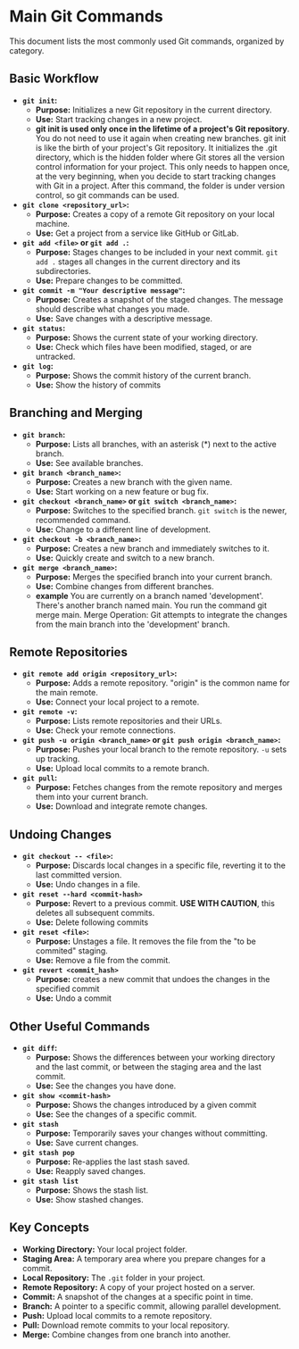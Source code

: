 # Main Git Commands

This document lists the most commonly used Git commands, organized by category.

## Basic Workflow

*   **`git init`:**
    *   **Purpose:** Initializes a new Git repository in the current directory.
    *   **Use:** Start tracking changes in a new project.
    *   **git init is used only once in the lifetime of a project's Git repository**. You do not need to use it again when creating new branches.
git init is like the birth of your project's Git repository. It initializes the .git directory, which is the hidden folder where Git stores all the version control information for your project.
This only needs to happen once, at the very beginning, when you decide to start tracking changes with Git in a project.
After this command, the folder is under version control, so git commands can be used.
*   **`git clone <repository_url>`:**
    *   **Purpose:** Creates a copy of a remote Git repository on your local machine.
    *   **Use:** Get a project from a service like GitHub or GitLab.
*   **`git add <file>` or `git add .`:**
    *   **Purpose:** Stages changes to be included in your next commit. `git add .` stages all changes in the current directory and its subdirectories.
    *   **Use:** Prepare changes to be committed.
*   **`git commit -m "Your descriptive message"`:**
    *   **Purpose:** Creates a snapshot of the staged changes. The message should describe what changes you made.
    *   **Use:** Save changes with a descriptive message.
*   **`git status`:**
    *   **Purpose:** Shows the current state of your working directory.
    *   **Use:** Check which files have been modified, staged, or are untracked.
*   **`git log`:**
    *   **Purpose:** Shows the commit history of the current branch.
    * **Use:** Show the history of commits

## Branching and Merging

*   **`git branch`:**
    *   **Purpose:** Lists all branches, with an asterisk (*) next to the active branch.
    *   **Use:** See available branches.
*   **`git branch <branch_name>`:**
    *   **Purpose:** Creates a new branch with the given name.
    *   **Use:** Start working on a new feature or bug fix.
*   **`git checkout <branch_name>` or `git switch <branch_name>`:**
    *   **Purpose:** Switches to the specified branch. `git switch` is the newer, recommended command.
    *   **Use:** Change to a different line of development.
*   **`git checkout -b <branch_name>`:**
    *   **Purpose:** Creates a new branch and immediately switches to it.
    *   **Use:** Quickly create and switch to a new branch.
*   **`git merge <branch_name>`:**
    *   **Purpose:** Merges the specified branch into your current branch.
    *   **Use:** Combine changes from different branches.
    *   **example** You are currently on a branch named 'development'.
There's another branch named main.
You run the command git merge main. Merge Operation: Git attempts to integrate the changes from the main branch into the 'development' branch.

## Remote Repositories

*   **`git remote add origin <repository_url>`:**
    *   **Purpose:** Adds a remote repository. "origin" is the common name for the main remote.
    *   **Use:** Connect your local project to a remote.
*   **`git remote -v`:**
    *   **Purpose:** Lists remote repositories and their URLs.
    *   **Use:** Check your remote connections.
*   **`git push -u origin <branch_name>` or `git push origin <branch_name>`:**
    *   **Purpose:** Pushes your local branch to the remote repository. `-u` sets up tracking.
    *   **Use:** Upload local commits to a remote branch.
*   **`git pull`:**
    *   **Purpose:** Fetches changes from the remote repository and merges them into your current branch.
    *   **Use:** Download and integrate remote changes.

## Undoing Changes

*   **`git checkout -- <file>`:**
    *   **Purpose:** Discards local changes in a specific file, reverting it to the last committed version.
    *   **Use:** Undo changes in a file.
*   **`git reset --hard <commit-hash>`**
    *   **Purpose:** Revert to a previous commit. **USE WITH CAUTION**, this deletes all subsequent commits.
    * **Use:** Delete following commits
* **`git reset <file>`:**
    * **Purpose:** Unstages a file. It removes the file from the "to be commited" staging.
    * **Use:** Remove a file from the commit.
* **`git revert <commit_hash>`**
    * **Purpose:** creates a new commit that undoes the changes in the specified commit
    * **Use:** Undo a commit

## Other Useful Commands

* **`git diff`:**
    * **Purpose:** Shows the differences between your working directory and the last commit, or between the staging area and the last commit.
    * **Use:** See the changes you have done.
* **`git show <commit-hash>`**
    * **Purpose:** Shows the changes introduced by a given commit
    * **Use:** See the changes of a specific commit.
* **`git stash`**
    * **Purpose:** Temporarily saves your changes without committing.
    * **Use:** Save current changes.
* **`git stash pop`**
    * **Purpose:** Re-applies the last stash saved.
    * **Use:** Reapply saved changes.
* **`git stash list`**
    * **Purpose:** Shows the stash list.
    * **Use:** Show stashed changes.

## Key Concepts

*   **Working Directory:** Your local project folder.
*   **Staging Area:** A temporary area where you prepare changes for a commit.
*   **Local Repository:** The `.git` folder in your project.
*   **Remote Repository:** A copy of your project hosted on a server.
* **Commit:** A snapshot of the changes at a specific point in time.
* **Branch:** A pointer to a specific commit, allowing parallel development.
* **Push:** Upload local commits to a remote repository.
* **Pull:** Download remote commits to your local repository.
* **Merge:** Combine changes from one branch into another.
